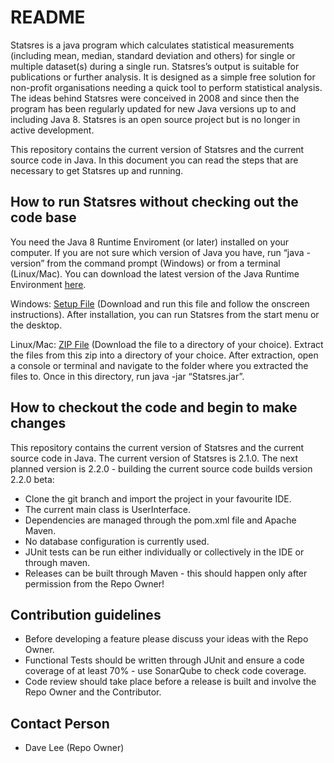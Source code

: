 # README #

Statsres is a java program which calculates statistical measurements (including mean, median, standard deviation and others) for single or multiple dataset(s) during a single run. Statsres’s output is suitable for publications or further analysis. It is designed as a simple free solution for non-profit organisations needing a quick tool to perform statistical analysis. The ideas behind Statsres were conceived in 2008 and since then the program has been regularly updated for new Java versions up to and including Java 8. Statsres is an open source project but is no longer in active development.

This repository contains the current version of Statsres and the current source code in Java. In this document you can read the steps that are necessary to get Statsres up and running.

## How to run Statsres without checking out the code base ##

You need the Java 8 Runtime Enviroment (or later) installed on your computer. If you are not sure which version of Java you have, run “java -version” from the command prompt (Windows) or from a terminal (Linux/Mac). You can download the latest version of the Java Runtime Environment <a href="http://java.sun.com/">here</a>.

Windows: <a href="https://github.com/daveajlee/statsres/blob/master/downloads/statsres-2.1.0.exe">Setup File</a> (Download and run this file and follow the onscreen instructions). After installation, you can run Statsres from the start menu or the desktop.

Linux/Mac:</span> <a href="https://github.com/daveajlee/statsres/blob/master/downloads/statsres-2.1.0.zip">ZIP File</a> (Download the file to a directory of your choice). Extract the files from this zip into a directory of your choice. After extraction, open a console or terminal and navigate to the folder where you extracted the files to. Once in this directory, run java -jar “Statsres.jar”.

## How to checkout the code and begin to make changes ##

This repository contains the current version of Statsres and the current source code in Java. The current version of Statsres is 2.1.0. The next planned version is 2.2.0 - building the current source code builds version 2.2.0 beta:

*   Clone the git branch and import the project in your favourite IDE.
*   The current main class is UserInterface.
*   Dependencies are managed through the pom.xml file and Apache Maven.
*   No database configuration is currently used.
*   JUnit tests can be run either individually or collectively in the IDE or through maven.
*   Releases can be built through Maven - this should happen only after permission from the Repo Owner!

## Contribution guidelines ##

*   Before developing a feature please discuss your ideas with the Repo Owner.
*   Functional Tests should be written through JUnit and ensure a code coverage of at least 70% - use SonarQube to check code coverage.
*   Code review should take place before a release is built and involve the Repo Owner and the Contributor.

## Contact Person ##

*   Dave Lee (Repo Owner)
